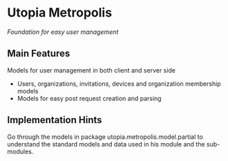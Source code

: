 # Utopia Metropolis
*Foundation for easy user management*

## Main Features
Models for user management in both client and server side
- Users, organizations, invitations, devices and organization membership models
- Models for easy post request creation and parsing

## Implementation Hints
Go through the models in package utopia.metropolis.model.partial to understand 
the standard models and data used in his module and the sub-modules.